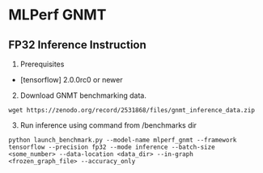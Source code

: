 # MLPerf GNMT

## FP32 Inference Instruction

1. Prerequisites
* [tensorflow] 2.0.0rc0 or newer

2. Download GNMT benchmarking data.
```
wget https://zenodo.org/record/2531868/files/gnmt_inference_data.zip
```

3. Run inference using command from <REPO>/benchmarks dir
```
python launch_benchmark.py --model-name mlperf_gnmt --framework tensorflow --precision fp32 --mode inference --batch-size <some_number> --data-location <data_dir> --in-graph <frozen_graph_file> --accuracy_only
```
